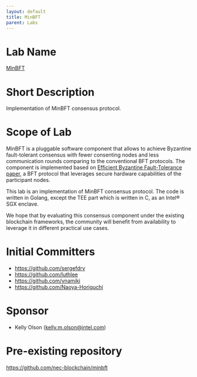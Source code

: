 ```yaml
---
layout: default
title: MinBFT
parent: Labs
---
```

# Lab Name
[MinBFT](https://github.com/hyperledger-labs/minbft)

# Short Description

Implementation of MinBFT consensus protocol.

# Scope of Lab

MinBFT is a pluggable software component that allows to achieve
Byzantine fault-tolerant consensus with fewer consenting nodes and
less communication rounds comparing to the conventional BFT protocols.
The component is implemented based on [Efficient Byzantine
Fault-Tolerance paper][minbft-paper], a BFT protocol that leverages
secure hardware capabilities of the participant nodes.

This lab is an implementation of MinBFT consensus protocol. The
code is written in Golang, except the TEE part which is written in C,
as an Intel® SGX enclave.

We hope that by evaluating this consensus component under the existing
blockchain frameworks, the community will benefit from availability to
leverage it in different practical use cases.

[minbft-paper]: https://www.researchgate.net/publication/260585535_Efficient_Byzantine_Fault-Tolerance

# Initial Committers

- https://github.com/sergefdrv
- https://github.com/luthlee
- https://github.com/ynamiki
- https://github.com/Naoya-Horiguchi

# Sponsor

- Kelly Olson (kelly.m.olson@intel.com)

# Pre-existing repository

https://github.com/nec-blockchain/minbft
